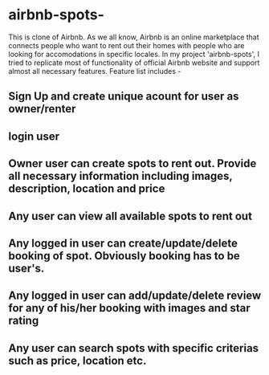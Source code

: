 
# airbnb-spots-

This is clone of Airbnb. As we all know, Airbnb is an online marketplace that connects people who want to rent out their homes with people who are looking for accomodations in specific locales.
In my project 'airbnb-spots', I tried to replicate most of functionality of official Airbnb website and support almost all necessary features.
Feature list includes -
## Sign Up and create unique acount for user as owner/renter
## login user
## Owner user can create spots to rent out. Provide all necessary information including images, description, location and price
## Any user can view all available spots to rent out
## Any logged in user can create/update/delete booking of spot. Obviously booking has to be user's.
## Any logged in user can add/update/delete review for any of his/her booking with images and star rating
## Any user can search spots with specific criterias such as price, location etc.






